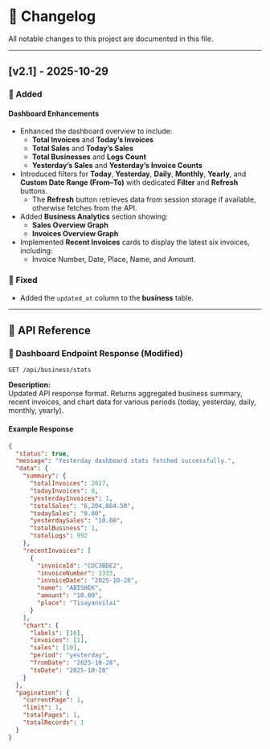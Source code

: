 # 🧾 Changelog

All notable changes to this project are documented in this file.

---

## [v2.1] - 2025-10-29

### 🚀 Added

#### Dashboard Enhancements

- Enhanced the dashboard overview to include:
  - **Total Invoices** and **Today’s Invoices**
  - **Total Sales** and **Today’s Sales**
  - **Total Businesses** and **Logs Count**
  - **Yesterday’s Sales** and **Yesterday’s Invoice Counts**
- Introduced filters for **Today**, **Yesterday**, **Daily**, **Monthly**, **Yearly**, and **Custom Date Range (From–To)** with dedicated **Filter** and **Refresh** buttons.
  - The **Refresh** button retrieves data from session storage if available, otherwise fetches from the API.
- Added **Business Analytics** section showing:
  - **Sales Overview Graph**
  - **Invoices Overview Graph**
- Implemented **Recent Invoices** cards to display the latest six invoices, including:
  - Invoice Number, Date, Place, Name, and Amount.

### 🐞 Fixed

- Added the `updated_at` column to the **business** table.

---

## 📘 API Reference

### 🔹 Dashboard Endpoint Response (Modified)

```http
GET /api/business/stats
```

**Description:**  
Updated API response format. Returns aggregated business summary, recent invoices, and chart data for various periods (today, yesterday, daily, monthly, yearly).

#### Example Response

```json
{
  "status": true,
  "message": "Yesterday dashboard stats fetched successfully.",
  "data": {
    "summary": {
      "totalInvoices": 2027,
      "todayInvoices": 0,
      "yesterdayInvoices": 1,
      "totalSales": "6,204,884.50",
      "todaySales": "0.00",
      "yesterdaySales": "10.00",
      "totalBusiness": 1,
      "totalLogs": 992
    },
    "recentInvoices": [
      {
        "invoiceId": "CDC3BDE2",
        "invoiceNumber": 3333,
        "invoiceDate": "2025-10-28",
        "name": "ABISHEK",
        "amount": "10.00",
        "place": "Tisayanvilai"
      }
    ],
    "chart": {
      "labels": [16],
      "invoices": [1],
      "sales": [10],
      "period": "yesterday",
      "fromDate": "2025-10-28",
      "toDate": "2025-10-28"
    }
  },
  "pagination": {
    "currentPage": 1,
    "limit": 1,
    "totalPages": 1,
    "totalRecords": 1
  }
}
```
